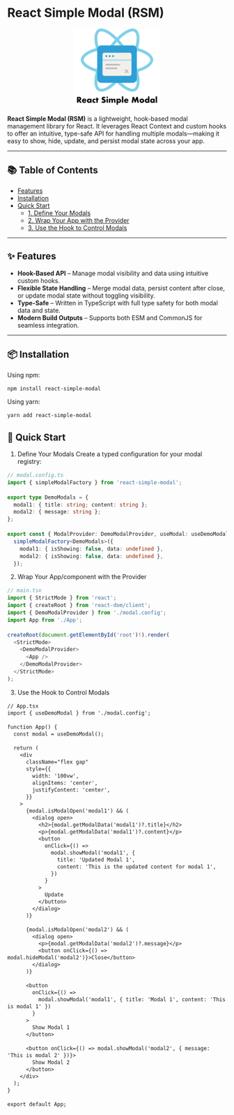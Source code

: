 # React Simple Modal (RSM)

<p align="center">
  <img src="./public/logo.png" alt="React Simple Modal Logo" width="200"/>
</p>

**React Simple Modal (RSM)** is a lightweight, hook-based modal management library for React. It leverages React Context and custom hooks to offer an intuitive, type-safe API for handling multiple modals—making it easy to show, hide, update, and persist modal state across your app.

---

## 📚 Table of Contents

- [Features](#-features)
- [Installation](#-installation)
- [Quick Start](#-quick-start)
  - [1. Define Your Modals](#1-define-your-modals)
  - [2. Wrap Your App with the Provider](#2-wrap-your-app-with-the-provider)
  - [3. Use the Hook to Control Modals](#3-use-the-hook-to-control-modals)

---

## ✨ Features

- **Hook-Based API** – Manage modal visibility and data using intuitive custom hooks.
- **Flexible State Handling** – Merge modal data, persist content after close, or update modal state without toggling visibility.
- **Type-Safe** – Written in TypeScript with full type safety for both modal data and state.
- **Modern Build Outputs** – Supports both ESM and CommonJS for seamless integration.

---

## 📦 Installation

Using npm:

```bash
npm install react-simple-modal
```

Using yarn:

```bash
yarn add react-simple-modal
```

## 🚀 Quick Start

1. Define Your Modals
Create a typed configuration for your modal registry:

```typescript
// modal.config.ts
import { simpleModalFactory } from 'react-simple-modal';

export type DemoModals = {
  modal1: { title: string; content: string };
  modal2: { message: string };
};

export const { ModalProvider: DemoModalProvider, useModal: useDemoModal } =
  simpleModalFactory<DemoModals>({
    modal1: { isShowing: false, data: undefined },
    modal2: { isShowing: false, data: undefined },
  });

```

2. Wrap Your App/component with the Provider

```typescript
// main.tsx
import { StrictMode } from 'react';
import { createRoot } from 'react-dom/client';
import { DemoModalProvider } from './modal.config';
import App from './App';

createRoot(document.getElementById('root')!).render(
  <StrictMode>
    <DemoModalProvider>
      <App />
    </DemoModalProvider>
  </StrictMode>
);
```

3. Use the Hook to Control Modals

```tsx
// App.tsx
import { useDemoModal } from './modal.config';

function App() {
  const modal = useDemoModal();

  return (
    <div
      className="flex gap"
      style={{
        width: '100vw',
        alignItems: 'center',
        justifyContent: 'center',
      }}
    >
      {modal.isModalOpen('modal1') && (
        <dialog open>
          <h2>{modal.getModalData('modal1')?.title}</h2>
          <p>{modal.getModalData('modal1')?.content}</p>
          <button
            onClick={() =>
              modal.showModal('modal1', {
                title: 'Updated Modal 1',
                content: 'This is the updated content for modal 1',
              })
            }
          >
            Update
          </button>
        </dialog>
      )}

      {modal.isModalOpen('modal2') && (
        <dialog open>
          <p>{modal.getModalData('modal2')?.message}</p>
          <button onClick={() => modal.hideModal('modal2')}>Close</button>
        </dialog>
      )}

      <button
        onClick={() =>
          modal.showModal('modal1', { title: 'Modal 1', content: 'This is modal 1' })
        }
      >
        Show Modal 1
      </button>

      <button onClick={() => modal.showModal('modal2', { message: 'This is modal 2' })}>
        Show Modal 2
      </button>
    </div>
  );
}

export default App;
```